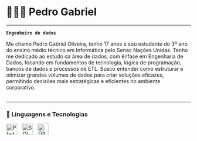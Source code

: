 # 🧑🏻‍💻 Pedro Gabriel

---

**`Engenheiro de dados`**

Me chamo Pedro Gabriel Oliveira, tenho 17 anos e sou estudante do 3º ano do ensino médio técnico em Informática pelo Senac Nações Unidas. Tenho me dedicado ao estudo da área de dados, com ênfase em Engenharia de Dados, focando em fundamentos de tecnologia, lógica de programação, bancos de dados e processos de ETL. Busco entender como estruturar e otimizar grandes volumes de dados para criar soluções eficazes, permitindo decisões mais estratégicas e eficientes no ambiente corporativo.
<br/>
<br/>

---

### 🤖 Linguagens e Tecnologias

<img 
    align="left" 
    alt="Phyton"
    title="Phyton" 
    width="30px" 
    style="padding-right: 10px;" 
    src="https://cdn.jsdelivr.net/gh/devicons/devicon@latest/icons/python/python-original.svg" 
/>

<img 
    align="left" 
    alt="SQL" 
    title="SQL"
    width="30px" 
    style="padding-right: 10px;" 
    src="https://cdn.jsdelivr.net/gh/devicons/devicon@latest/icons/threedsmax/threedsmax-original.svg"
/>

<img 
    align="left" 
    alt="Git" 
    title="Git"
    width="30px" 
    style="padding-right: 10px;" 
    src="https://cdn.jsdelivr.net/gh/devicons/devicon@latest/icons/git/git-original.svg" 
/>

<br/>
<br/>

